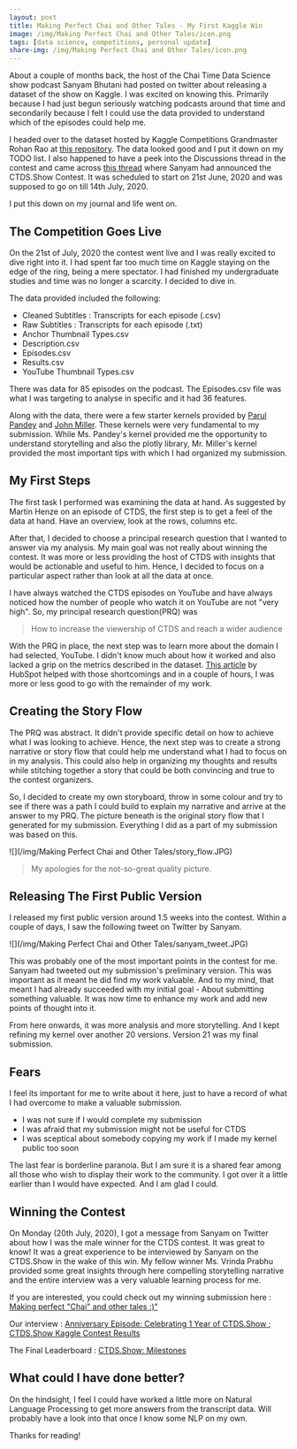 ```yaml
---
layout: post
title: Making Perfect Chai and Other Tales - My First Kaggle Win
image: /img/Making Perfect Chai and Other Tales/icon.png
tags: [data science, competitions, personal update]
share-img: /img/Making Perfect Chai and Other Tales/icon.png
---
```


About a couple of months back, the host of the Chai Time Data Science show podcast Sanyam Bhutani had posted on twitter about releasing a dataset of the show on Kaggle. I was excited on knowing this. Primarily because I had just begun seriously watching podcasts around that time and secondarily because I felt I could use the data provided to understand which of the episodes could help me.

I headed over to the dataset hosted by Kaggle Competitions Grandmaster Rohan Rao at [this repository](https://www.kaggle.com/rohanrao/chai-time-data-science). The data looked good and I put it down on my TODO list. I also happened to have a peek into the Discussions thread in the contest and came across [this thread](https://www.kaggle.com/rohanrao/chai-time-data-science/discussion/156137) where Sanyam had announced the CTDS.Show Contest. It was scheduled to start on 21st June, 2020 and was supposed to go on till 14th July, 2020. 

I put this down on my journal and life went on. 

## The Competition Goes Live

On the 21st of July, 2020 the contest went live and I was really excited to dive right into it. I had spent far too much time on Kaggle staying on the edge of the ring, being a mere spectator. I had finished my undergraduate studies and time was no longer a scarcity. I decided to dive in.

The data provided included the following:

- Cleaned Subtitles : Transcripts for each episode (.csv)
- Raw Subtitles : Transcripts for each episode (.txt)
- Anchor Thumbnail Types.csv
- Description.csv
- Episodes.csv
- Results.csv
- YouTube Thumbnail Types.csv

There was data for 85 episodes on the podcast. The Episodes.csv file was what I was targeting to analyse in specific and it had 36 features. 

Along with the data, there were a few starter kernels provided by [Parul Pandey](https://www.kaggle.com/parulpandey/how-to-explore-the-ctds-show-data) and [John Miller](https://www.kaggle.com/jpmiller/some-best-practices-for-analytics-reporting). These kernels were very fundamental to my submission. While Ms. Pandey's kernel provided me the opportunity to understand storytelling and also the plotly library, Mr. Miller's kernel provided the most important tips with which I had organized my submission.

## My First Steps

The first task I performed was examining the data at hand. As suggested by Martin Henze on an episode of CTDS, the first step is to get a feel of the data at hand. Have an overview, look at the rows, columns etc. 

After that, I decided to choose a principal research question that I wanted to answer via my analysis. My main goal was not really about winning the contest. It was more or less providing the host of CTDS with insights that would be actionable and useful to him. Hence, I decided to focus on a particular aspect rather than look at all the data at once.

I have always watched the CTDS episodes on YouTube and have always noticed how the number of people who watch it on YouTube are not "very high". So, my principal research question(PRQ) was 

> How to increase the viewership of CTDS and reach a wider audience

With the PRQ in place, the next step was to learn more about the domain I had selected, YouTube. I didn't know much about how it worked and also lacked a grip on the metrics described in the dataset. [This article](https://blog.hubspot.com/marketing/youtube-analytics) by HubSpot helped with those shortcomings and in a couple of hours, I was more or less good to go with the remainder of my work.

## Creating the Story Flow

The PRQ was abstract. It didn't provide specific detail on how to achieve what I was looking to achieve. Hence, the next step was to create a strong narrative or story flow that could help me understand what I had to focus on in my analysis. This could also help in organizing my thoughts and results while stitching together a story that could be both convincing and true to the contest organizers.

So, I decided to create my own storyboard, throw in some colour and try to see if there was a path I could build to explain my narrative and arrive at the answer to my PRQ. The picture beneath is the original story flow that I generated for my submission. Everything I did as a part of my submission was based on this.

![](/img/Making Perfect Chai and Other Tales/story_flow.JPG)

> My apologies for the not-so-great quality picture.

## Releasing The First Public Version

I released my first public version around 1.5 weeks into the contest. Within a couple of days, I saw the following tweet on Twitter by Sanyam.

![](/img/Making Perfect Chai and Other Tales/sanyam_tweet.JPG)

This was probably one of the most important points in the contest for me. Sanyam had tweeted out my submission's preliminary version. This was important as it meant he did find my work valuable. And to my mind, that meant I had already succeeded with my initial goal - About submitting something valuable. It was now time to enhance my work and add new points of thought into it.

From here onwards, it was more analysis and more storytelling. And I kept refining my kernel over another 20 versions. Version 21 was my final submission.

## Fears

I feel its important for me to write about it here, just to have a record of what I had overcome to make a valuable submission.

* I was not sure if I would complete my submission
* I was afraid that my submission might not be useful for CTDS
* I was sceptical about somebody copying my work if I made my kernel public too soon

The last fear is borderline paranoia.  But I am sure it is a shared fear among all those who wish to display their work to the community. I got over it a little earlier than I would have expected. And I am glad I could.

## Winning the Contest

On Monday (20th July, 2020), I got a message from Sanyam on Twitter about how I was the male winner for the CTDS contest. It was great to know! It was a great experience to be interviewed by Sanyam on the CTDS.Show in the wake of this win. My fellow winner Ms. Vrinda Prabhu provided some great insights through here compelling storytelling narrative and the entire interview was a very valuable learning process for me.

If you are interested, you could check out my winning submission here : [Making perfect "Chai" and other tales :)"](https://www.kaggle.com/thedatabeast/making-perfect-chai-and-other-tales)

Our interview : [Anniversary Episode: Celebrating 1 Year of CTDS.Show ; CTDS.Show Kaggle Contest Results](https://www.youtube.com/watch?v=6RrZyQoG1lY)

The Final Leaderboard : [CTDS.Show: Milestones](https://www.kaggle.com/init27/ctds-show-milestones)

## What could I have done better?

On the hindsight, I feel I could have worked a little more on Natural Language Processing to get more answers from the transcript data. Will probably have a look into that once I know some NLP on my own.

Thanks for reading!
